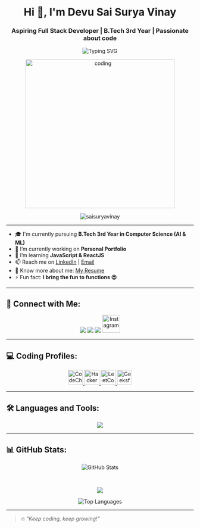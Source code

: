 <h1 align="center">Hi 👋, I'm Devu Sai Surya Vinay</h1>
<h3 align="center">Aspiring Full Stack Developer | B.Tech 3rd Year | Passionate about code</h3>
<p align="center">
  <img src="https://readme-typing-svg.demolab.com?font=Fira+Code&pause=1000&color=00F7FF&center=true&vCenter=true&width=435&lines=Future+Full+Stack+Developer;Java+%7C+Python+%7C+SQL+Lover;Learning+Node+js+%26+React+for+Backend;Engineering+Student" alt="Typing SVG" />
</p>
<div align="center">
  <img src="https://media3.giphy.com/media/v1.Y2lkPTc5MGI3NjExaDNyMmk5ZTM2OG02ZTF0ZjNxOXU3Y2Nld2t6ZW55NG9iN3RkNzR1MiZlcD12MV9pbnRlcm5hbF9naWZfYnlfaWQmY3Q9Zw/2IudUHdI075HL02Pkk/giphy.gif" alt="coding" width="400"/>
</div>

<p align="center">
  <img src="https://komarev.com/ghpvc/?username=saisuryavinay&label=Profile%20views&color=0e75b6&style=flat" alt="saisuryavinay" />
</p>

---
- 🎓 I'm currently pursuing **B.Tech 3rd Year in Computer Science (AI & ML)**  
- 🔭 I’m currently working on **Personal Portfolio**
- 🌱 I’m learning **JavaScript & ReactJS**
- 📫 Reach me on [LinkedIn](https://www.linkedin.com/in/vinay-devu/) | [Email](mailto:saisuryavinay06@gmail.com)
- 📄 Know more about me: [My Resume](https://drive.google.com/file/d/1iKAdKkdBbI6pu50uvn1bn06sg0m38H3o/view?usp=sharing)
- ⚡ Fun fact: **I bring the fun to functions 😉**

---

## 👥 Connect with Me:

<p align="center">
  <a href="https://www.linkedin.com/in/vinay-devu/"><img src="https://skillicons.dev/icons?i=linkedin" /></a>
  <a href="mailto:saisuryavinay06@gmail.com"><img src="https://skillicons.dev/icons?i=gmail" /></a>
  <a href="https://github.com/saisuryavinay"><img src="https://skillicons.dev/icons?i=github" /></a>
   <a href="https://instagram.com/_sai_surya_vinay_" target="_blank">
    <img src="https://skillicons.dev/icons?i=instagram" height="48" alt="Instagram" />
  </a>
</p>

---

## 💻 Coding Profiles:

<p align="center">
  <a href="https://www.codechef.com/users/saisuryavinay" target="_blank">
    <img src="https://img.icons8.com/ios-filled/50/000000/codechef.png" height="40" alt="CodeChef" />
  </a>
  <a href="https://www.hackerrank.com/saisuryavinay06" target="_blank">
    <img src="https://w7.pngwing.com/pngs/225/395/png-transparent-hackerrank-hd-logo.png" height="40" alt="HackerRank" />
  </a>
  <a href="https://leetcode.com/_sai_surya_vinay" target="_blank">
    <img src="https://upload.wikimedia.org/wikipedia/commons/1/19/LeetCode_logo_black.png" height="40" alt="LeetCode" />
  </a>
  <a href="https://auth.geeksforgeeks.org/user/vinay_devu18" target="_blank">
    <img src="https://upload.wikimedia.org/wikipedia/commons/4/43/GeeksforGeeks.svg" height="40" alt="GeeksforGeeks" />
  </a>
</p>

---

## 🛠️ Languages and Tools:

<p align="center">
  <img src="https://skillicons.dev/icons?i=html,css,js,java,python,mysql,react,aws,git,github" />
</p>

---

## 📊 GitHub Stats:

<p align="center">
  <img src="https://github-readme-stats.vercel.app/api?username=saisuryavinay&show_icons=true&theme=tokyonight" alt="GitHub Stats" />
</p>
 <br>
 <p align="center">
  <img src="https://nirzak-streak-stats.vercel.app/?user=SivaRamaChakradhar&theme=dark&hide_border=false">
   
<br>
   <p align="center">
  <img src="https://github-readme-stats.vercel.app/api/top-langs/?username=saisuryavinay&layout=compact&theme=tokyonight" alt="Top Languages" />
</p>

---

> 🔥 *"Keep coding, keep growing!"*
